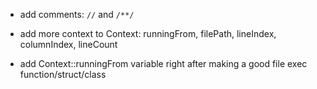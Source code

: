 - add comments: `//` and `/**/`

- add more context to Context: runningFrom, filePath, lineIndex, columnIndex, lineCount

- add Context::runningFrom variable right after making a good file exec function/struct/class